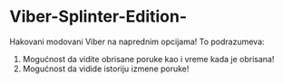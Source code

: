 # Viber-Splinter-Edition-
Hakovani modovani Viber na naprednim opcijama!
To podrazumeva:
1. Mogućnost da vidite obrisane poruke kao i vreme kada je obrisana!
2. Mogućnost da vidide istoriju izmene poruke!

